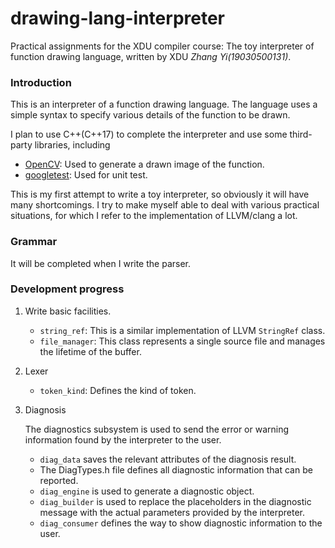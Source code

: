 # drawing-lang-interpreter
Practical assignments for the XDU compiler course: 
The toy interpreter of function drawing language, 
written by XDU *Zhang Yi(19030500131)*.

### Introduction
This is an interpreter of a function drawing language. 
The language uses a simple syntax to specify various 
details of the function to be drawn.

I plan to use C++(C++17) to complete the interpreter and use 
some third-party libraries, including
+ [OpenCV](https://github.com/opencv/opencv): Used to generate a drawn image of the function.
+ [googletest](https://github.com/google/googletest): Used for unit test.

This is my first attempt to write a toy interpreter, 
so obviously it will have many shortcomings. I try to 
make myself able to deal with various practical 
situations, for which I refer to the implementation of 
LLVM/clang a lot.

### Grammar
It will be completed when I write the parser.

### Development progress
1. Write basic facilities.
   + `string_ref`: This is a similar implementation 
   of LLVM `StringRef` class.
   + `file_manager`: This class represents a single 
   source file and manages the lifetime of the buffer.
2. Lexer
   + `token_kind`: Defines the kind of token. 
3. Diagnosis

   The diagnostics subsystem is used to send the error 
or warning information found by the interpreter to the user.
   + `diag_data` saves the relevant attributes of the diagnosis result.
   + The DiagTypes.h file defines all diagnostic information that can be reported.
   + `diag_engine` is used to generate a diagnostic object.
   + `diag_builder` is used to replace the placeholders in the diagnostic message with the 
   actual parameters provided by the interpreter.
   + `diag_consumer` defines the way to show diagnostic information to the user.

